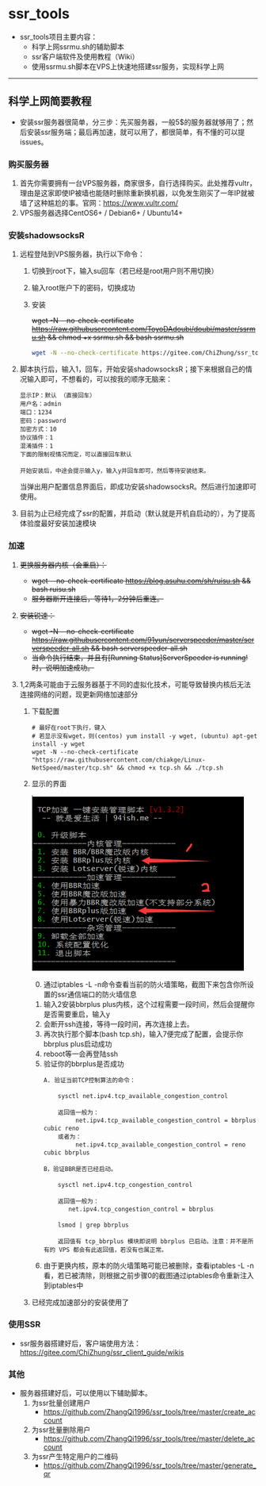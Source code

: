 # ssr_tools
* ssr_tools项目主要内容：
    * 科学上网ssrmu.sh的辅助脚本
    * ssr客户端软件及使用教程（Wiki）
    * 使用ssrmu.sh脚本在VPS上快速地搭建ssr服务，实现科学上网
    
-----------------------------------

## 科学上网简要教程

* 安装ssr服务器很简单，分三步：先买服务器，一般5$的服务器就够用了；然后安装ssr服务端；最后再加速，就可以用了，都很简单，有不懂的可以提issues。

### 购买服务器

1. 首先你需要拥有一台VPS服务器，商家很多，自行选择购买。此处推荐vultr，理由是这家即使IP被墙也能随时删除重新换机器，以免发生刚买了一年IP就被墙了这种尴尬的事。官网：<https://www.vultr.com/> 
2. VPS服务器选择CentOS6+ / Debian6+ / Ubuntu14+

### 安装shadowsocksR

1. 远程登陆到VPS服务器，执行以下命令：
    1. 切换到root下，输入su回车（若已经是root用户则不用切换）
    2. 输入root账户下的密码，切换成功 
    3. 安装
    
        ~~wget -N --no-check-certificate https://raw.githubusercontent.com/ToyoDAdoubi/doubi/master/ssrmu.sh && chmod +x ssrmu.sh && bash ssrmu.sh~~
        
        ```bash
        wget -N --no-check-certificate https://gitee.com/ChiZhung/ssr_tools/raw/master/ssrmu.sh && chmod +x ssrmu.sh && bash ssrmu.sh 
        ```
   
2. 脚本执行后，输入1，回车，开始安装shadowsocksR；接下来根据自己的情况输入即可，不想看的，可以按我的顺序无脑来：

   ```
   显示IP：默认 （直接回车）
   用户名：admin
   端口：1234
   密码：password
   加密方式：10
   协议插件：1
   混淆插件：1
   下面的限制视情况而定，可以直接回车默认
   
   开始安装后，中途会提示输入y，输入y并回车即可，然后等待安装结束。
   ```

   当弹出用户配置信息界面后，即成功安装shadowsocksR。然后进行加速即可使用。
3. 目前为止已经完成了ssr的配置，并启动（默认就是开机自启动的），为了提高体验度最好安装加速模块

### 加速

1. ~~更换服务器内核（会重启）：~~
    * ~~wget --no-check-certificate https://blog.asuhu.com/sh/ruisu.sh && bash ruisu.sh~~
    * ~~服务器断开连接后，等待1，2分钟后重连。~~

2. ~~安装锐速：~~
    * ~~wget -N --no-check-certificate https://raw.githubusercontent.com/91yun/serverspeeder/master/serverspeeder-all.sh && bash serverspeeder-all.sh~~
    * ~~当命令执行结束，并且有[Running Status]ServerSpeeder is running!时，说明加速成功。~~
3. 1,2两条可能由于云服务器基于不同的虚拟化技术，可能导致替换内核后无法连接网络的问题，现更新网络加速部分
    1. 下载配置
        ```
        # 最好在root下执行，键入
        # 若显示没有wget，则(centos) yum install -y wget, (ubuntu) apt-get install -y wget
        wget -N --no-check-certificate "https://raw.githubusercontent.com/chiakge/Linux-NetSpeed/master/tcp.sh" && chmod +x tcp.sh && ./tcp.sh
        ```
    2. 显示的界面
    
        ![](imgs/net_accu.png)

        0. 通过iptables -L -n命令查看当前的防火墙策略，截图下来包含你所设置的ssr通信端口的防火墙信息
        1. 输入2安装bbrplus plus内核，这个过程需要一段时间，然后会提醒你是否需要重启，输入y
        2. 会断开ssh连接，等待一段时间，再次连接上去。
        3. 再次执行那个脚本(bash tcp.sh)，输入7便完成了配置，会提示你bbrplus plus启动成功
        4. reboot等一会再登陆ssh
        5. 验证你的bbrplus是否成功
            ```
            A. 验证当前TCP控制算法的命令：

                sysctl net.ipv4.tcp_available_congestion_control 
                
                返回值一般为：
                     net.ipv4.tcp_available_congestion_control = bbrplus cubic reno
                或者为：
                     net.ipv4.tcp_available_congestion_control = reno cubic bbrplus

            B，验证BBR是否已经启动。
            
                sysctl net.ipv4.tcp_congestion_control 
                
                返回值一般为：
                   net.ipv4.tcp_congestion_control = bbrplus
                
                lsmod | grep bbrplus 
                
                返回值有 tcp_bbrplus 模块即说明 bbrplus 已启动。注意：并不是所有的 VPS 都会有此返回值，若没有也属正常。
            ```
        6. 由于更换内核，原本的防火墙策略可能已被删除，查看iptables -L -n看，若已被清除，则根据之前步骤0的截图通过iptables命令重新注入到iptables中
    3. 已经完成加速部分的安装使用了
    
### 使用SSR

* ssr服务器搭建好后，客户端使用方法：<https://gitee.com/ChiZhung/ssr_client_guide/wikis>

### 其他

* 服务器搭建好后，可以使用以下辅助脚本。
    1. 为ssr批量创建用户
        * <https://github.com/ZhangQi1996/ssr_tools/tree/master/create_account>
    2. 为ssr批量删除用户
        * <https://github.com/ZhangQi1996/ssr_tools/tree/master/delete_account>
    3. 为ssr产生特定用户的二维码
        * <https://github.com/ZhangQi1996/ssr_tools/tree/master/generate_qr>